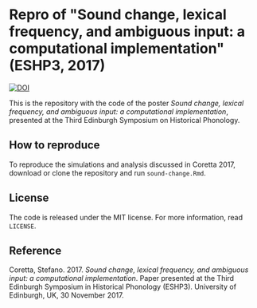# Repro of "Sound change, lexical frequency, and ambiguous input: a computational implementation" (ESHP3, 2017)

[![DOI](https://zenodo.org/badge/111815925.svg)](https://zenodo.org/badge/latestdoi/111815925)

This is the repository with the code of the poster *Sound change, lexical frequency, and ambiguous input: a computational implementation*, presented at the Third Edinburgh Symposium on Historical Phonology.

## How to reproduce

To reproduce the simulations and analysis discussed in Coretta 2017, download or clone the repository and run `sound-change.Rmd`.

## License

The code is released under the MIT license. For more information, read `LICENSE`.

## Reference

Coretta, Stefano. 2017. *Sound change, lexical frequency, and ambiguous input: a computational implementation*. Paper presented at the Third Edinburgh Symposium in Historical Phonology (ESHP3). University of Edinburgh, UK, 30 November 2017.
